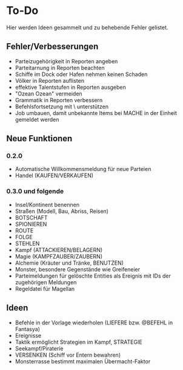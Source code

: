 # To-Do

Hier werden Ideen gesammelt und zu behebende Fehler gelistet.

## Fehler/Verbesserungen

- Parteizugehörigkeit in Reporten angeben
- Parteitarnung in Reporten beachten
- Schiffe im Dock oder Hafen nehmen keinen Schaden
- Völker in Reporten auflisten
- effektive Talentstufen in Reporten ausgeben
- "Ozean Ozean" vermeiden
- Grammatik in Reporten verbessern
- Befehlsfortsetzung mit \ unterstützen
- Job umbauen, damit unbekannte Items bei MACHE in der Einheit gemeldet werden

## Neue Funktionen

### 0.2.0

- Automatische Willkommensmeldung für neue Parteien
- Handel (KAUFEN/VERKAUFEN)

### 0.3.0 und folgende

- Insel/Kontinent benennen
- Straßen (Modell, Bau, Abriss, Reisen)
- BOTSCHAFT
- SPIONIEREN
- ROUTE
- FOLGE
- STEHLEN
- Kampf (ATTACKIEREN/BELAGERN)
- Magie (KAMPFZAUBER/ZAUBERN)
- Alchemie (Kräuter und Tränke, BENUTZEN)
- Monster, besondere Gegenstände wie Greifeneier
- Parteimeldungen für gelöschte Entities als Ereignis mit IDs der zugehörigen
  Meldungen
- Regeldatei für Magellan

## Ideen

- Befehle in der Vorlage wiederholen (LIEFERE bzw. @BEFEHL in Fantasya)
- Ereignisse
- Taktik ermöglicht Strategien im Kampf, STRATEGIE
- Seekampf/Piraterie
- VERSENKEN (Schiff vor Entern bewahren)
- Monsterrasse bestimmt maximalen Übermacht-Faktor
